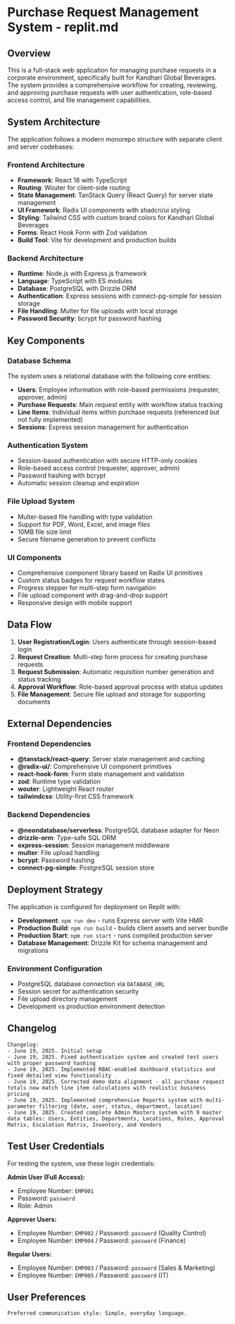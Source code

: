 # Purchase Request Management System - replit.md

## Overview

This is a full-stack web application for managing purchase requests in a corporate environment, specifically built for Kandhari Global Beverages. The system provides a comprehensive workflow for creating, reviewing, and approving purchase requests with user authentication, role-based access control, and file management capabilities.

## System Architecture

The application follows a modern monorepo structure with separate client and server codebases:

### Frontend Architecture
- **Framework**: React 18 with TypeScript
- **Routing**: Wouter for client-side routing
- **State Management**: TanStack Query (React Query) for server state management
- **UI Framework**: Radix UI components with shadcn/ui styling
- **Styling**: Tailwind CSS with custom brand colors for Kandhari Global Beverages
- **Forms**: React Hook Form with Zod validation
- **Build Tool**: Vite for development and production builds

### Backend Architecture
- **Runtime**: Node.js with Express.js framework
- **Language**: TypeScript with ES modules
- **Database**: PostgreSQL with Drizzle ORM
- **Authentication**: Express sessions with connect-pg-simple for session storage
- **File Handling**: Multer for file uploads with local storage
- **Password Security**: bcrypt for password hashing

## Key Components

### Database Schema
The system uses a relational database with the following core entities:
- **Users**: Employee information with role-based permissions (requester, approver, admin)
- **Purchase Requests**: Main request entity with workflow status tracking
- **Line Items**: Individual items within purchase requests (referenced but not fully implemented)
- **Sessions**: Express session management for authentication

### Authentication System
- Session-based authentication with secure HTTP-only cookies
- Role-based access control (requester, approver, admin)
- Password hashing with bcrypt
- Automatic session cleanup and expiration

### File Upload System
- Multer-based file handling with type validation
- Support for PDF, Word, Excel, and image files
- 10MB file size limit
- Secure filename generation to prevent conflicts

### UI Components
- Comprehensive component library based on Radix UI primitives
- Custom status badges for request workflow states
- Progress stepper for multi-step form navigation
- File upload component with drag-and-drop support
- Responsive design with mobile support

## Data Flow

1. **User Registration/Login**: Users authenticate through session-based login
2. **Request Creation**: Multi-step form process for creating purchase requests
3. **Request Submission**: Automatic requisition number generation and status tracking
4. **Approval Workflow**: Role-based approval process with status updates
5. **File Management**: Secure file upload and storage for supporting documents

## External Dependencies

### Frontend Dependencies
- **@tanstack/react-query**: Server state management and caching
- **@radix-ui/**: Comprehensive UI component primitives
- **react-hook-form**: Form state management and validation
- **zod**: Runtime type validation
- **wouter**: Lightweight React router
- **tailwindcss**: Utility-first CSS framework

### Backend Dependencies
- **@neondatabase/serverless**: PostgreSQL database adapter for Neon
- **drizzle-orm**: Type-safe SQL ORM
- **express-session**: Session management middleware
- **multer**: File upload handling
- **bcrypt**: Password hashing
- **connect-pg-simple**: PostgreSQL session store

## Deployment Strategy

The application is configured for deployment on Replit with:
- **Development**: `npm run dev` - runs Express server with Vite HMR
- **Production Build**: `npm run build` - builds client assets and server bundle
- **Production Start**: `npm run start` - runs compiled production server
- **Database Management**: Drizzle Kit for schema management and migrations

### Environment Configuration
- PostgreSQL database connection via `DATABASE_URL`
- Session secret for authentication security
- File upload directory management
- Development vs production environment detection

## Changelog

```
Changelog:
- June 19, 2025. Initial setup
- June 19, 2025. Fixed authentication system and created test users with proper password hashing
- June 19, 2025. Implemented RBAC-enabled dashboard statistics and fixed detailed view functionality
- June 19, 2025. Corrected demo data alignment - all purchase request totals now match line item calculations with realistic business pricing
- June 19, 2025. Implemented comprehensive Reports system with multi-parameter filtering (date, user, status, department, location)
- June 19, 2025. Created complete Admin Masters system with 9 master data tables: Users, Entities, Departments, Locations, Roles, Approval Matrix, Escalation Matrix, Inventory, and Vendors
```

## Test User Credentials

For testing the system, use these login credentials:

**Admin User (Full Access):**
- Employee Number: `EMP001`
- Password: `password`
- Role: Admin

**Approver Users:**
- Employee Number: `EMP002` / Password: `password` (Quality Control)
- Employee Number: `EMP004` / Password: `password` (Finance)

**Regular Users:**
- Employee Number: `EMP003` / Password: `password` (Sales & Marketing)
- Employee Number: `EMP005` / Password: `password` (IT)

## User Preferences

```
Preferred communication style: Simple, everyday language.
```